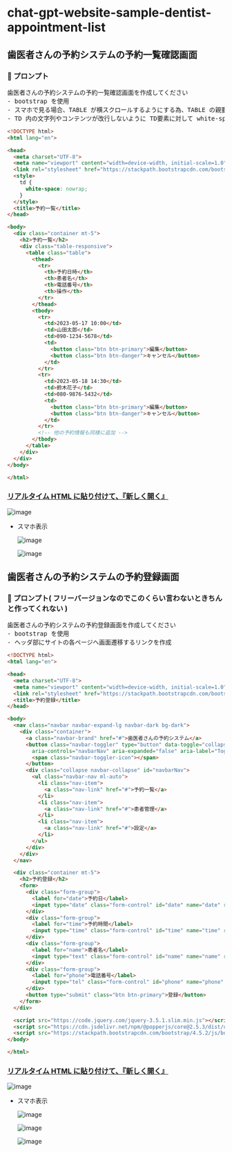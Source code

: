 # chat-gpt-website-sample-dentist-appointment-list

## 歯医者さんの予約システムの予約一覧確認画面

### 🔻 プロンプト
<pre>
歯医者さんの予約システムの予約一覧確認画面を作成してください
- bootstrap を使用
- スマホで見る場合、TABLE が横スクロールするようにする為、TABLE の親要素の DIV の class 属性に table-responsive を使用
- TD 内の文字列やコンテンツが改行しないように TD要素に対して white-space: nowrap を style 要素内で指定する
</pre>

```html
<!DOCTYPE html>
<html lang="en">

<head>
  <meta charset="UTF-8">
  <meta name="viewport" content="width=device-width, initial-scale=1.0">
  <link rel="stylesheet" href="https://stackpath.bootstrapcdn.com/bootstrap/4.5.2/css/bootstrap.min.css">
  <style>
    td {
      white-space: nowrap;
    }
  </style>
  <title>予約一覧</title>
</head>

<body>
  <div class="container mt-5">
    <h2>予約一覧</h2>
    <div class="table-responsive">
      <table class="table">
        <thead>
          <tr>
            <th>予約日時</th>
            <th>患者名</th>
            <th>電話番号</th>
            <th>操作</th>
          </tr>
        </thead>
        <tbody>
          <tr>
            <td>2023-05-17 10:00</td>
            <td>山田太郎</td>
            <td>090-1234-5678</td>
            <td>
              <button class="btn btn-primary">編集</button>
              <button class="btn btn-danger">キャンセル</button>
            </td>
          </tr>
          <tr>
            <td>2023-05-18 14:30</td>
            <td>鈴木花子</td>
            <td>080-9876-5432</td>
            <td>
              <button class="btn btn-primary">編集</button>
              <button class="btn btn-danger">キャンセル</button>
            </td>
          </tr>
          <!-- 他の予約情報も同様に追加 -->
        </tbody>
      </table>
    </div>
  </div>
</body>

</html>
```

### [リアルタイム HTML に貼り付けて、『新しく開く』](https://toolbox.winofsql.jp/html-page.php)

![image](https://github.com/winofsql/chat-gpt-website-sample-dentist-appointment-list/assets/1501327/91754615-32e5-4c71-9a7b-c5480343b393)

- スマホ表示

  ![image](https://github.com/winofsql/chat-gpt-website-sample-dentist-appointment-list/assets/1501327/8dd57f8c-c94b-4b4c-a849-35900c2b2b27)
 
  ![image](https://github.com/winofsql/chat-gpt-website-sample-dentist-appointment-list/assets/1501327/82ba02e0-f735-4e8a-a7df-0439b94df768)


## 歯医者さんの予約システムの予約登録画面

### 🔻 プロンプト( フリーバージョンなのでこのくらい言わないときちんと作ってくれない )
<pre>
歯医者さんの予約システムの予約登録画面を作成してください
- bootstrap を使用
- ヘッダ部にサイトの各ページへ画面遷移するリンクを作成
</pre>

```html
<!DOCTYPE html>
<html lang="en">

<head>
  <meta charset="UTF-8">
  <meta name="viewport" content="width=device-width, initial-scale=1.0">
  <link rel="stylesheet" href="https://stackpath.bootstrapcdn.com/bootstrap/4.5.2/css/bootstrap.min.css">
  <title>予約登録</title>
</head>

<body>
  <nav class="navbar navbar-expand-lg navbar-dark bg-dark">
    <div class="container">
      <a class="navbar-brand" href="#">歯医者さんの予約システム</a>
      <button class="navbar-toggler" type="button" data-toggle="collapse" data-target="#navbarNav"
        aria-controls="navbarNav" aria-expanded="false" aria-label="Toggle navigation">
        <span class="navbar-toggler-icon"></span>
      </button>
      <div class="collapse navbar-collapse" id="navbarNav">
        <ul class="navbar-nav ml-auto">
          <li class="nav-item">
            <a class="nav-link" href="#">予約一覧</a>
          </li>
          <li class="nav-item">
            <a class="nav-link" href="#">患者管理</a>
          </li>
          <li class="nav-item">
            <a class="nav-link" href="#">設定</a>
          </li>
        </ul>
      </div>
    </div>
  </nav>

  <div class="container mt-5">
    <h2>予約登録</h2>
    <form>
      <div class="form-group">
        <label for="date">予約日</label>
        <input type="date" class="form-control" id="date" name="date" required>
      </div>
      <div class="form-group">
        <label for="time">予約時間</label>
        <input type="time" class="form-control" id="time" name="time" required>
      </div>
      <div class="form-group">
        <label for="name">患者名</label>
        <input type="text" class="form-control" id="name" name="name" required>
      </div>
      <div class="form-group">
        <label for="phone">電話番号</label>
        <input type="tel" class="form-control" id="phone" name="phone" required>
      </div>
      <button type="submit" class="btn btn-primary">登録</button>
    </form>
  </div>

  <script src="https://code.jquery.com/jquery-3.5.1.slim.min.js"></script>
  <script src="https://cdn.jsdelivr.net/npm/@popperjs/core@2.5.3/dist/umd/popper.min.js"></script>
  <script src="https://stackpath.bootstrapcdn.com/bootstrap/4.5.2/js/bootstrap.min.js"></script>
</body>

</html>
```

### [リアルタイム HTML に貼り付けて、『新しく開く』](https://toolbox.winofsql.jp/html-page.php)

![image](https://github.com/winofsql/chat-gpt-website-sample-dentist-appointment-list/assets/1501327/90bae651-5529-4bc3-b12a-08d6a82f09f0)

- スマホ表示

  ![image](https://github.com/winofsql/chat-gpt-website-sample-dentist-appointment-list/assets/1501327/12b7a8a9-c2ee-484c-b07e-e563f8830e46)

  ![image](https://github.com/winofsql/chat-gpt-website-sample-dentist-appointment-list/assets/1501327/c2299323-565f-463a-9913-0a7f88067bb9)

  ![image](https://github.com/winofsql/chat-gpt-website-sample-dentist-appointment-list/assets/1501327/c5754476-ece0-4538-8e3f-6ae8de468e85)

